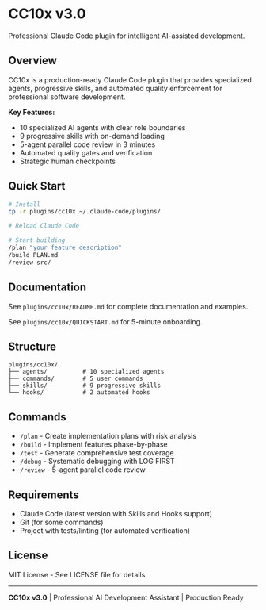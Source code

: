 # CC10x v3.0

Professional Claude Code plugin for intelligent AI-assisted development.

## Overview

CC10x is a production-ready Claude Code plugin that provides specialized agents, progressive skills, and automated quality enforcement for professional software development.

**Key Features:**
- 10 specialized AI agents with clear role boundaries
- 9 progressive skills with on-demand loading
- 5-agent parallel code review in 3 minutes
- Automated quality gates and verification
- Strategic human checkpoints

## Quick Start

```bash
# Install
cp -r plugins/cc10x ~/.claude-code/plugins/

# Reload Claude Code

# Start building
/plan "your feature description"
/build PLAN.md
/review src/
```

## Documentation

See `plugins/cc10x/README.md` for complete documentation and examples.

See `plugins/cc10x/QUICKSTART.md` for 5-minute onboarding.

## Structure

```
plugins/cc10x/
├── agents/          # 10 specialized agents
├── commands/        # 5 user commands
├── skills/          # 9 progressive skills
└── hooks/           # 2 automated hooks
```

## Commands

- `/plan` - Create implementation plans with risk analysis
- `/build` - Implement features phase-by-phase
- `/test` - Generate comprehensive test coverage
- `/debug` - Systematic debugging with LOG FIRST
- `/review` - 5-agent parallel code review

## Requirements

- Claude Code (latest version with Skills and Hooks support)
- Git (for some commands)
- Project with tests/linting (for automated verification)

## License

MIT License - See LICENSE file for details.

---

**CC10x v3.0** | Professional AI Development Assistant | Production Ready
